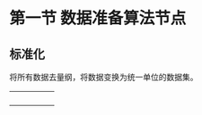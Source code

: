 # 第一节   数据准备算法节点

## 标准化

将所有数据去量纲，将数据变换为统一单位的数据集。

|  |  |  |  |  |
| :--- | :--- | :--- | :--- | :--- |
|  |  |  |  |  |
|  |  |  |  |  |
|  |  |  |  |  |
|  |  |  |  |  |



